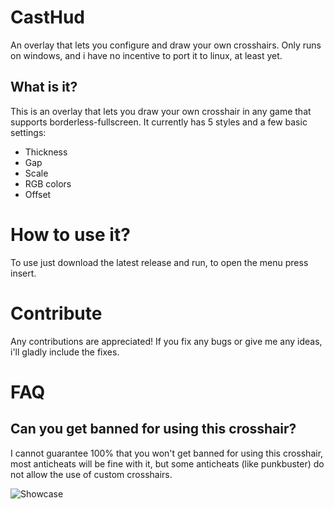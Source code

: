 # CastHud
An overlay that lets you configure and draw your own crosshairs.
Only runs on windows, and i have no incentive to port it to linux, at least yet.

## What is it?
This is an overlay that lets you draw your own crosshair in any game that supports borderless-fullscreen.
It currently has 5 styles and a few basic settings:
- Thickness
- Gap
- Scale
- RGB colors
- Offset

# How to use it?
To use just download the latest release and run, to open the menu press insert.

# Contribute
Any contributions are appreciated! If you fix any bugs or give me any ideas, i'll gladly include the fixes.

# FAQ
## Can you get banned for using this crosshair?
I cannot guarantee 100% that you won't get banned for using this crosshair, most anticheats will be fine with it, but some anticheats (like punkbuster) do not allow the use of custom crosshairs.

![Showcase](https://media4.giphy.com/media/YyiBcfkX9EGYSwfSh7/giphy.gif)
